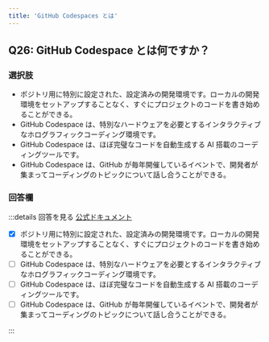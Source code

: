 ```yaml
---
title: 'GitHub Codespaces とは'
---
```


## Q26: GitHub Codespace とは何ですか？

### 選択肢

- ポジトリ用に特別に設定された、設定済みの開発環境です。ローカルの開発環境をセットアップすることなく、すぐにプロジェクトのコードを書き始めることができる。
- GitHub Codespace は、特別なハードウェアを必要とするインタラクティブなホログラフィックコーディング環境です。
- GitHub Codespace は、ほぼ完璧なコードを自動生成する AI 搭載のコーディングツールです。
- GitHub Codespace は、GitHub が毎年開催しているイベントで、開発者が集まってコーディングのトピックについて話し合うことができる。

### 回答欄

:::details 回答を見る
[公式ドキュメント](https://docs.github.com/ja/codespaces/overview)

- [x] ポジトリ用に特別に設定された、設定済みの開発環境です。ローカルの開発環境をセットアップすることなく、すぐにプロジェクトのコードを書き始めることができる。
- [ ] GitHub Codespace は、特別なハードウェアを必要とするインタラクティブなホログラフィックコーディング環境です。
- [ ] GitHub Codespace は、ほぼ完璧なコードを自動生成する AI 搭載のコーディングツールです。
- [ ] GitHub Codespace は、GitHub が毎年開催しているイベントで、開発者が集まってコーディングのトピックについて話し合うことができる。

:::

